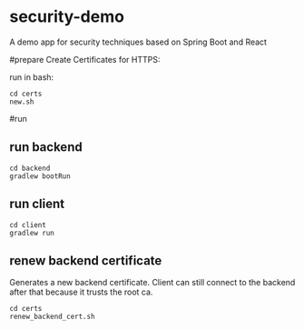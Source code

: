 # security-demo
A demo app for security techniques based on Spring Boot and React

#prepare
Create Certificates for HTTPS:

run in bash:
```
cd certs
new.sh
```

#run
## run backend
```
cd backend
gradlew bootRun
```
## run client
```
cd client
gradlew run
```
## renew backend certificate
Generates a new backend certificate. Client can still connect to the backend after that because it trusts the root ca.
```
cd certs
renew_backend_cert.sh
```
